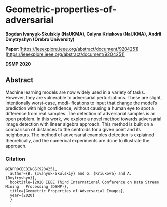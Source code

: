 # Geometric-properties-of-adversarial

**Bogdan Ivanyuk-Skulskiy (NaUKMA), Galyna Kriukova (NaUKMA), Andrii Dmytryshyn (Örebro University)**

**Paper:**[https://ieeexplore.ieee.org/abstract/document/9204251] (https://ieeexplore.ieee.org/abstract/document/9204251]

**DSMP 2020**

## Abstract
Machine learning models are now widely used in a variety of tasks. However, they are vulnerable to adversarial perturbations. These are slight, intentionally worst-case, modi- fications to input that change the model’s prediction with high confidence, without causing a human eye to spot a difference from real samples. The detection of adversarial samples is an open problem. In this work, we explore a novel method towards adversarial image detection with linear algebra approach. This method is built on a comparison of distances to the centroids for a given point and its neighbours. The method of adversarial examples detection is explained theoretically, and the numerical experiments are done to illustrate the approach.


### Citation
```
@INPROCEEDINGS{9204251,
  author={B. {Ivanyuk-Skulskiy} and G. {Kriukova} and A. {Dmytryshyn}},
  booktitle={2020 IEEE Third International Conference on Data Stream Mining   Processing (DSMP)}, 
  title={Geometric Properties of Adversarial Images}, 
  year={2020}
  }
```
